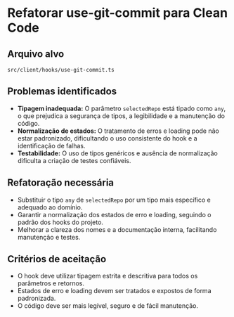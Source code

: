 # Refatorar use-git-commit para Clean Code

## Arquivo alvo
`src/client/hooks/use-git-commit.ts`

## Problemas identificados

- **Tipagem inadequada:** O parâmetro `selectedRepo` está tipado como `any`, o que prejudica a segurança de tipos, a legibilidade e a manutenção do código.
- **Normalização de estados:** O tratamento de erros e loading pode não estar padronizado, dificultando o uso consistente do hook e a identificação de falhas.
- **Testabilidade:** O uso de tipos genéricos e ausência de normalização dificulta a criação de testes confiáveis.

## Refatoração necessária

- Substituir o tipo `any` de `selectedRepo` por um tipo mais específico e adequado ao domínio.
- Garantir a normalização dos estados de erro e loading, seguindo o padrão dos hooks do projeto.
- Melhorar a clareza dos nomes e a documentação interna, facilitando manutenção e testes.

## Critérios de aceitação

- O hook deve utilizar tipagem estrita e descritiva para todos os parâmetros e retornos.
- Estados de erro e loading devem ser tratados e expostos de forma padronizada.
- O código deve ser mais legível, seguro e de fácil manutenção.